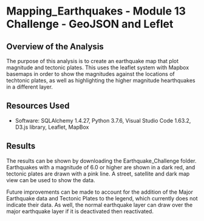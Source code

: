 # Mapping_Earthquakes - Module 13 Challenge - GeoJSON and Leflet

## Overview of the Analysis

The purpose of this analysis is to create an earthquake map that plot magnitude and tectonic plates. This uses the leaflet system with Mapbox basemaps in order to show the magnitudes against the locations of techtonic plates, as well as highlighting the higher magnitude hearthquakes in a different layer.

## Resources Used
- Software: SQLAlchemy 1.4.27, Python 3.7.6, Visual Studio Code 1.63.2, D3.js library, Leaflet, MapBox

## Results

The results can be shown by downloading the Earthquake_Challenge folder. Earthquakes with a magnitude of 6.0 or higher are shown in a dark red, and tectonic plates are drawn with a pink line. A street, satellite and dark map view can be used to show the data.

Future improvements can be made to account for the addition of the Major Earthquake data and Tectonic Plates to the legend, which currently does not indicate their data. As well, the normal earthquake layer can draw over the major earthquake layer if it is deactivated then reactivated.